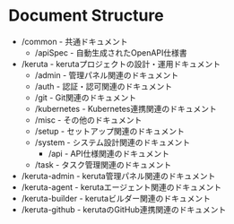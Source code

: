 # Document Structure

* /common - 共通ドキュメント
  * /apiSpec - 自動生成されたOpenAPI仕様書
* /keruta - kerutaプロジェクトの設計・運用ドキュメント
  * /admin - 管理パネル関連のドキュメント
  * /auth - 認証・認可関連のドキュメント
  * /git - Git関連のドキュメント
  * /kubernetes - Kubernetes連携関連のドキュメント
  * /misc - その他のドキュメント
  * /setup - セットアップ関連のドキュメント
  * /system - システム設計関連のドキュメント
    * /api - API仕様関連のドキュメント
  * /task - タスク管理関連のドキュメント
* /keruta-admin - keruta管理パネル関連のドキュメント
* /keruta-agent - kerutaエージェント関連のドキュメント
* /keruta-builder - kerutaビルダー関連のドキュメント
* /keruta-github - kerutaのGitHub連携関連のドキュメント
